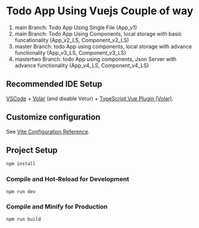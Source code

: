 # Todo App Using Vuejs Couple of way

1. main Branch: Todo App Using Single File (App_v1)
2. main Branch: Todo App Using Components, local storage with basic funcationality (App_v2_LS, Component_v2_LS)
3. master Branch: todo App using components, local storage with advance functionality (App_v3_LS, Component_v3_LS)
4. mastertwo Branch: todo App using components, Json Server with advance functionality (App_v4_LS, Component_v4_LS)

## Recommended IDE Setup

[VSCode](https://code.visualstudio.com/) + [Volar](https://marketplace.visualstudio.com/items?itemName=Vue.volar) (and disable Vetur) + [TypeScript Vue Plugin (Volar)](https://marketplace.visualstudio.com/items?itemName=Vue.vscode-typescript-vue-plugin).

## Customize configuration

See [Vite Configuration Reference](https://vitejs.dev/config/).

## Project Setup

```sh
npm install
```

### Compile and Hot-Reload for Development

```sh
npm run dev
```

### Compile and Minify for Production

```sh
npm run build
```
